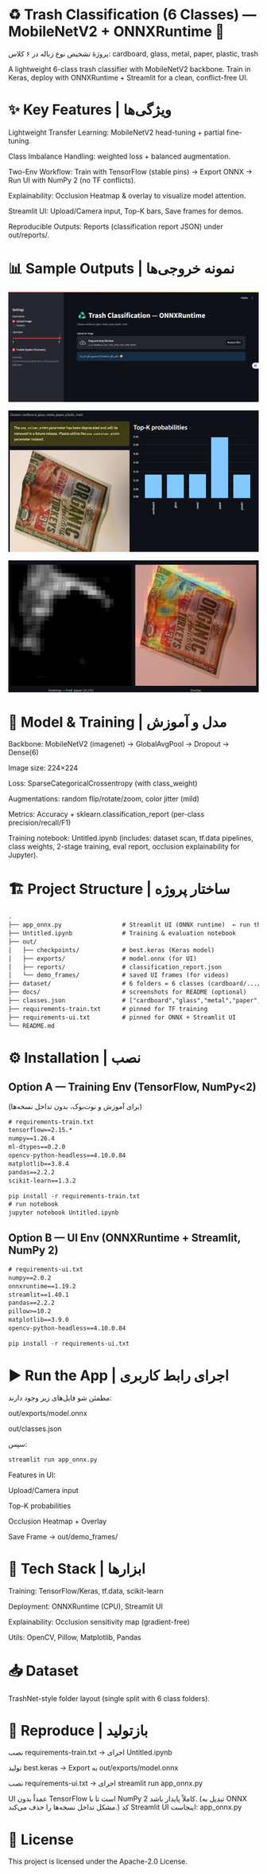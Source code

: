 # ♻️ Trash Classification (6 Classes) — MobileNetV2 + ONNXRuntime 🚀

پروژهٔ تشخیص نوع زباله در ۶ کلاس: cardboard, glass, metal, paper, plastic, trash

A lightweight 6-class trash classifier with MobileNetV2 backbone. Train in Keras, deploy with ONNXRuntime + Streamlit for a clean, conflict-free UI.

# ✨ Key Features | ویژگی‌ها

Lightweight Transfer Learning: MobileNetV2 head-tuning + partial fine-tuning.

Class Imbalance Handling: weighted loss + balanced augmentation.

Two-Env Workflow: Train with TensorFlow (stable pins) → Export ONNX → Run UI with NumPy 2 (no TF conflicts).

Explainability: Occlusion Heatmap & overlay to visualize model attention.

Streamlit UI: Upload/Camera input, Top-K bars, Save frames for demos.

Reproducible Outputs: Reports (classification report JSON) under out/reports/.

# 📊 Sample Outputs | نمونه خروجی‌ها

![Processed Image](docs//1.png)

![Processed Image](docs//2.png)

![Processed Image](docs//3.png)

# 🧠 Model & Training | مدل و آموزش

Backbone: MobileNetV2 (imagenet) → GlobalAvgPool → Dropout → Dense(6)

Image size: 224×224

Loss: SparseCategoricalCrossentropy (with class_weight)

Augmentations: random flip/rotate/zoom, color jitter (mild)

Metrics: Accuracy + sklearn.classification_report (per-class precision/recall/F1)

Training notebook: Untitled.ipynb (includes: dataset scan, tf.data pipelines, class weights, 2-stage training, eval report, occlusion explainability for Jupyter).

# 🏗 Project Structure | ساختار پروژه

```txt
.
├── app_onnx.py                 # Streamlit UI (ONNX runtime)  ← run this
├── Untitled.ipynb              # Training & evaluation notebook
├── out/
│   ├── checkpoints/            # best.keras (Keras model)
│   ├── exports/                # model.onnx (for UI)
│   ├── reports/                # classification_report.json
│   └── demo_frames/            # saved UI frames (for videos)
├── dataset/                    # 6 folders = 6 classes (cardboard/.../trash)
├── docs/                       # screenshots for README (optional)
├── classes.json                # ["cardboard","glass","metal","paper","plastic","trash"]
├── requirements-train.txt      # pinned for TF training
├── requirements-ui.txt         # pinned for ONNX + Streamlit UI
└── README.md

```
# ⚙️ Installation | نصب
## Option A — Training Env (TensorFlow, NumPy<2)

(برای آموزش و نوت‌بوک، بدون تداخل نسخه‌ها)

```txt
# requirements-train.txt
tensorflow==2.15.*
numpy==1.26.4
ml-dtypes==0.2.0
opencv-python-headless==4.10.0.84
matplotlib==3.8.4
pandas==2.2.2
scikit-learn==1.3.2
```
```txt
pip install -r requirements-train.txt
# run notebook
jupyter notebook Untitled.ipynb
```

## Option B — UI Env (ONNXRuntime + Streamlit, NumPy 2)

```txt
# requirements-ui.txt
numpy==2.0.2
onnxruntime==1.19.2
streamlit==1.40.1
pandas==2.2.2
pillow>=10.2
matplotlib==3.9.0
opencv-python-headless==4.10.0.84
```
```txt
pip install -r requirements-ui.txt
```
# ▶️ Run the App | اجرای رابط کاربری

مطمئن شو فایل‌های زیر وجود دارند:

out/exports/model.onnx

out/classes.json

سپس:
```txt
streamlit run app_onnx.py
```
Features in UI:

Upload/Camera input

Top-K probabilities

Occlusion Heatmap + Overlay

Save Frame → out/demo_frames/

# 🧩 Tech Stack | ابزارها

Training: TensorFlow/Keras, tf.data, scikit-learn

Deployment: ONNXRuntime (CPU), Streamlit UI

Explainability: Occlusion sensitivity map (gradient-free)

Utils: OpenCV, Pillow, Matplotlib, Pandas

# 📥 Dataset

TrashNet-style folder layout (single split with 6 class folders).

# 🧪 Reproduce | بازتولید

نصب requirements-train.txt → اجرای Untitled.ipynb

تولید best.keras → Export به out/exports/model.onnx

نصب requirements-ui.txt → اجرای streamlit run app_onnx.py

UI عمداً بدون TensorFlow است تا با NumPy 2 کاملاً پایدار باشد. (تبدیل به ONNX مشکل تداخل نسخه‌ها را حذف می‌کند.)
کد Streamlit UI اینجاست: app_onnx.py

# 📜 License

This project is licensed under the Apache-2.0 License.
